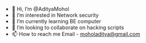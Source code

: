 - 👋 Hi, I’m @AdityaMohol
- 👀 I’m interested in Network security
- 🌱 I’m currently learning BE computer
- 💞️ I’m looking to collaborate on hacking scripts
- 📫 How to reach me Email - moholaditya@gmail.com

<!---
AdityaMohol/AdityaMohol is a ✨ special ✨ repository because its `README.md` (this file) appears on your GitHub profile.
You can click the Preview link to take a look at your changes.
--->
